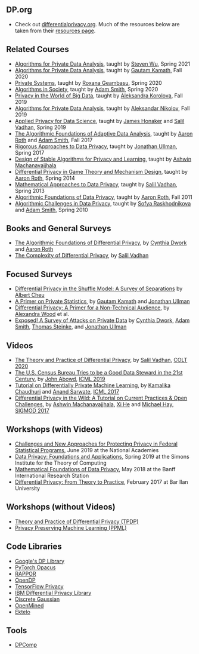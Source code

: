 ## DP.org
- Check out [differentialprivacy.org](http://www.differentialprivacy.org/). Much of the resources below are taken from their [resources page](https://differentialprivacy.org/resources/).

## Related Courses
* [Algorithms for Private Data Analysis](http://dpcmu.github.io), taught by [Steven Wu](http://www.zstevenwu.com/), Spring 2021
* [Algorithms for Private Data Analysis](http://www.gautamkamath.com/CS860-fa2020.html), taught by [Gautam Kamath](http://www.gautamkamath.com/), Fall 2020
* [Private Systems](https://columbia.github.io/private-systems-class/), taught by [Roxana Geambasu](https://roxanageambasu.github.io/), Spring 2020
* [Algorithms in Society](https://docs.google.com/document/d/1MO9DSbJMMnJxgml3uwYRgw2LaXPzUaDGyDM1CU6Z-Tk/), taught by [Adam Smith](https://cs-people.bu.edu/ads22/), Spring 2020
* [Privacy in the World of Big Data](https://www.korolova.com/teaching/CSCI631/), taught by [Aleksandra Korolova](https://www.korolova.com/), Fall 2019
* [Algorithms for Private Data Analysis](http://www.cs.toronto.edu/~anikolov/CSC2412F19/CSC2412.html), taught by [Aleksandar Nikolov](http://www.cs.toronto.edu/~anikolov/), Fall 2019
* [Applied Privacy for Data Science](http://people.seas.harvard.edu/~salil/cs208/), taught by [James Honaker](https://hona.kr/) and [Salil Vadhan](https://salil.seas.harvard.edu/), Spring 2019
* [The Algorithmic Foundations of Adaptive Data Analysis](https://adaptivedataanalysis.com/), taught by [Aaron Roth](https://www.cis.upenn.edu/~aaroth/) and [Adam Smith](https://cs-people.bu.edu/ads22/), Fall 2017
* [Rigorous Approaches to Data Privacy](http://www.ccs.neu.edu/home/jullman/cs7880s17/syllabus.html), taught by [Jonathan Ullman](http://www.ccs.neu.edu/home/jullman/), Spring 2017 
* [Design of Stable Algorithms for Privacy and Learning](https://www2.cs.duke.edu/courses/fall16/compsci590.3/), taught by [Ashwin Machanavajjhala](https://users.cs.duke.edu/~ashwin/)
* [Differential Privacy in Game Theory and Mechanism Design](https://www.cis.upenn.edu/~aaroth/courses/gametheoryprivacyS14.html), taught by [Aaron Roth](https://www.cis.upenn.edu/~aaroth/), Spring 2014
* [Mathematical Approaches to Data Privacy](http://people.seas.harvard.edu/~salil/diffprivcourse/spring13/), taught by [Salil Vadhan](https://salil.seas.harvard.edu/), Spring 2013
* [Algorithmic Foundations of Data Privacy](https://www.cis.upenn.edu/~aaroth/courses/privacyF11.html), taught by [Aaron Roth](https://www.cis.upenn.edu/~aaroth/), Fall 2011
* [Algorithmic Challenges in Data Privacy](http://www.cse.psu.edu/~ads22/privacy598/), taught by [Sofya Raskhodnikova](https://cs-people.bu.edu/sofya/) and [Adam Smith](https://cs-people.bu.edu/ads22/), Spring 2010


## Books and General Surveys
* [The Algorithmic Foundations of Differential Privacy](https://www.cis.upenn.edu/~aaroth/Papers/privacybook.pdf), by [Cynthia Dwork](https://www.microsoft.com/en-us/research/people/dwork/) and [Aaron Roth](https://www.cis.upenn.edu/~aaroth/)
* [The Complexity of Differential Privacy](https://privacytools.seas.harvard.edu/files/privacytools/files/complexityprivacy_1.pdf), by [Salil Vadhan](https://salil.seas.harvard.edu/)

## Focused Surveys
* [Differential Privacy in the Shuffle Model: A Survey of Separations](https://www.ccis.northeastern.edu/home/albertcheu/survey-aug18.pdf) by [Albert Cheu](http://www.ccs.neu.edu/home/albertcheu/)
* [A Primer on Private Statistics](https://arxiv.org/abs/2005.00010), by [Gautam Kamath](http://www.gautamkamath.com/) and [Jonathan Ullman](http://www.ccs.neu.edu/home/jullman/)
* [Differential Privacy: A Primer for a Non-Technical Audience](https://salil.seas.harvard.edu/files/salil/files/differential_privacy_primer_nontechnical_audience.pdf), by [Alexandra Wood](https://cyber.harvard.edu/people/awood) et al.
* [Exposed! A Survey of Attacks on Private Data](https://privacytools.seas.harvard.edu/publications/exposed-survey-attacks-private-data) by [Cynthia Dwork](https://www.microsoft.com/en-us/research/people/dwork/), [Adam Smith](https://cs-people.bu.edu/ads22/), [Thomas Steinke](http://www.thomas-steinke.net/), and [Jonathan Ullman](http://www.ccs.neu.edu/home/jullman/)

## Videos
* [The Theory and Practice of Differential Privacy](https://www.youtube.com/watch?v=4bpFDpT1t7I), by [Salil Vadhan](https://salil.seas.harvard.edu/), [COLT 2020](https://www.colt2020.org/)
* [The U.S. Census Bureau Tries to be a Good Data Steward in the 21st Century](https://www.youtube.com/watch?v=R_8riuhIw-4), by [John Abowd](https://www.ilr.cornell.edu/people/john-abowd), [ICML 2019](https://icml.cc/Conferences/2019)
* [Tutorial on Differentially Private Machine Learning](https://vimeo.com/248492174), by [Kamalika Chaudhuri](http://cseweb.ucsd.edu/~kamalika/) and [Anand Sarwate](https://www.ece.rutgers.edu/~asarwate/), [ICML 2017](https://icml.cc/Conferences/2017/)
* [Differential Privacy in the Wild:  A Tutorial on Current Practices & Open Challenges](http://sigmod2017.org/sigmod-program/#tutorial), by [Ashwin Machanavajjhala](https://users.cs.duke.edu/~ashwin/), [Xi He](https://cs.uwaterloo.ca/~xihe/) and [Michael Hay](https://cs.colgate.edu/~mhay/), [SIGMOD 2017](http://sigmod2017.org/)

## Workshops (with Videos)
* [Challenges and New Approaches for Protecting Privacy in Federal Statistical Programs](https://www.nationalacademies.org/event/06-06-2019/challenges-and-new-approaches-for-protecting-privacy-in-federal-statistical-programs-a-workshop), June 2019 at the National Academies
* [Data Privacy: Foundations and Applications](https://simons.berkeley.edu/programs/privacy2019), Spring 2019 at the Simons Institute for the Theory of Computing
* [Mathematical Foundations of Data Privacy](https://www.birs.ca/events/2018/5-day-workshops/18w5189), May 2018 at the Banff International Research Station
* [Differential Privacy: From Theory to Practice](http://cyber.biu.ac.il/event/the-7th-biu-winter-school/), February 2017 at Bar Ilan University

## Workshops (without Videos)
* [Theory and Practice of Differential Privacy (TPDP)](https://tpdp.journalprivacyconfidentiality.org/)
* [Privacy Preserving Machine Learning (PPML)](https://ppml-workshop.github.io/)

## Code Libraries
* [Google's DP Library](https://github.com/google/differential-privacy)
* [PyTorch Opacus](https://opacus.ai/)
* [RAPPOR](https://github.com/google/rappor)
* [OpenDP](https://github.com/opendifferentialprivacy/)
* [TensorFlow Privacy](https://github.com/tensorflow/privacy)
* [IBM Differential Privacy Library](https://github.com/IBM/differential-privacy-library)
* [Discrete Gaussian](https://github.com/IBM/discrete-gaussian-differential-privacy)
* [OpenMined](https://github.com/OpenMined/OM-Welcome-Package)
* [Ektelo](https://ektelo.github.io/)

## Tools
* [DPComp](https://www.dpcomp.org/)
